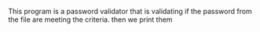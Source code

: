 This program is a password validator that is validating if the password from the file are meeting the criteria. then we print them 
